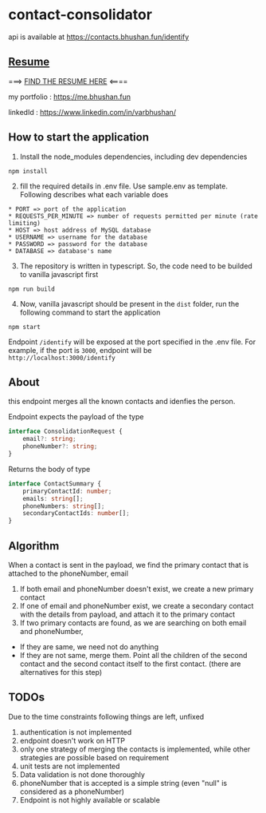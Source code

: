 # contact-consolidator
api is available at https://contacts.bhushan.fun/identify 


## [Resume](https://static1.squarespace.com/static/61348fef18bf592751921431/t/62f56a3a8fd1f456674ab2a5/1660300481646/resume-12-08-2022.pdf)

===> [FIND THE RESUME HERE](https://static1.squarespace.com/static/61348fef18bf592751921431/t/62f56a3a8fd1f456674ab2a5/1660300481646/resume-12-08-2022.pdf) <====

my portfolio : https://me.bhushan.fun

linkedId : https://www.linkedin.com/in/varbhushan/

## How to start the application

1. Install the node_modules dependencies, including dev dependencies
```
npm install
```

2. fill the required details in .env file. Use sample.env as template. Following describes what each variable does

```
* PORT => port of the application
* REQUESTS_PER_MINUTE => number of requests permitted per minute (rate limiting)
* HOST => host address of MySQL database
* USERNAME => username for the database
* PASSWORD => password for the database
* DATABASE => database's name
```

3. The repository is written in typescript. So, the code need to be builded to vanilla javascript first

```
npm run build
```

4. Now, vanilla javascript should be present in the `dist` folder, run the following command to start the application
```
npm start
```

Endpoint `/identify` will be exposed at the port specified in the .env file. For example, if the port is `3000`, endpoint will be `http://localhost:3000/identify`

## About
this endpoint merges all the known contacts and idenfies the person.

Endpoint expects the payload of the type 

```typescript
interface ConsolidationRequest {
    email?: string;
    phoneNumber?: string;
}
```

Returns the body of type
```typescript
interface ContactSummary {
    primaryContactId: number;
    emails: string[];
    phoneNumbers: string[];
    secondaryContactIds: number[];
}
```

## Algorithm
When a contact is sent in the payload, we find the primary contact that is attached to the phoneNumber, email
1. If both email and phoneNumber doesn't exist, we create a new primary contact
2. If one of email and phoneNumber exist, we create a secondary contact with the details from payload, and attach it to the primary contact
3. If two primary contacts are found, as we are searching on both email and phoneNumber,
 * If they are same, we need not do anything
 * If they are not same, merge them. Point all the children of the second contact and the second contact itself to the first contact. (there are alternatives for this step)


## TODOs
Due to the time constraints following things are left, unfixed
1. authentication is not implemented
2. endpoint doesn't work on HTTP
3. only one strategy of merging the contacts is implemented, while other strategies are possible based on requirement
4. unit tests are not implemented
5. Data validation is not done thoroughly
6. phoneNumber that is accepted is a simple string (even "null" is considered as a phoneNumber)
7. Endpoint is not highly available or scalable

